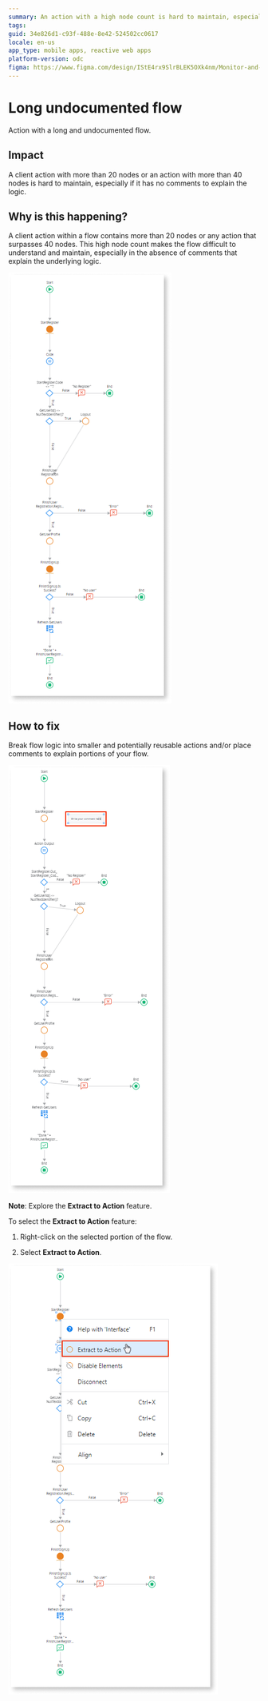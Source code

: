 ```yaml
---
summary: An action with a high node count is hard to maintain, especially if it has no comments to explain the logic.
tags: 
guid: 34e826d1-c93f-488e-8e42-524502cc0617
locale: en-us
app_type: mobile apps, reactive web apps
platform-version: odc
figma: https://www.figma.com/design/IStE4rx9SlrBLEK5OXk4nm/Monitor-and-troubleshoot-apps?node-id=3522-58&t=fro20soaPpjjIXwf-1
---
```


# Long undocumented flow

Action with a long and undocumented flow.

## Impact

A client action with more than 20 nodes or an action with more than 40 nodes is hard to maintain, especially if it has no comments to explain the logic.

## Why is this happening?

A client action within a flow contains more than 20 nodes or any action that surpasses 40 nodes. This high node count makes the flow difficult to understand and maintain, especially in the absence of comments that explain the underlying logic.

![A complex flow diagram with multiple nodes and no comments.](./images/odcs-undocumented-flow.png "Undocumented Flow")

## How to fix

Break flow logic into smaller and potentially reusable actions and/or place comments to explain portions of your flow.

![A flow diagram with multiple nodes and a comment added to explain part of the logic.](./images/odcs-comment-flow.png "Flow with Comments")

**Note**: Explore the **Extract to Action** feature.

To select the **Extract to Action** feature:

1. Right-click on the selected portion of the flow.

1. Select **Extract to Action**.

![Context menu showing the 'Extract to Action' option highlighted in a flow diagram.](./images/odcs-extract-to-action.png "Extract to Action Feature")

